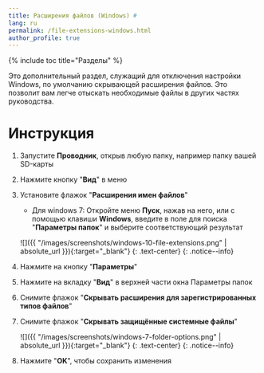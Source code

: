 ```yaml
---
title: Расширения файлов (Windows) #
lang: ru
permalink: /file-extensions-windows.html
author_profile: true
---
```

{% include toc title="Разделы" %}

Это дополнительный раздел, служащий для отключения настройки Windows, по умолчанию скрывающей расширения файлов.
Это позволит вам легче отыскать необходимые файлы в других частях руководства.

# Инструкция

1. Запустите **Проводник**, открыв любую папку, например папку вашей SD-карты
1. Нажмите кнопку "**Вид**" в меню 
1. Установите флажок "**Расширения имен файлов**"
    * Для windows 7: Откройте меню **Пуск**, нажав на него, или с помощью клавиши **Windows**, введите в поле для поиска "**Параметры папок**" и выберите соответствующий результат

    ![]({{ "/images/screenshots/windows-10-file-extensions.png" | absolute_url }}){:target="_blank"}
	{: .text-center}
    {: .notice--info}
    
1. Нажмите на кнопку "**Параметры**"
1. Нажмите на вкладку "**Вид**" в верхней части окна Параметры папок
1. Снимите флажок "**Скрывать расширения для зарегистрированных типов файлов**"
1. Снимите флажок "**Скрывать защищённые системные файлы**"

    ![]({{ "/images/screenshots/windows-7-folder-options.png" | absolute_url }}){:target="_blank"}
	{: .text-center}
    {: .notice--info}
    
1. Нажмите "**OK**", чтобы сохранить изменения